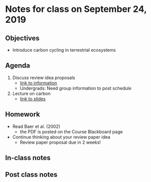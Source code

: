 # Notes for class on September 24, 2019

## Objectives
* Introduce carbon cycling in terrestrial ecosystems

## Agenda
1. Discuss review idea proposals
	- [link to information](../Review_proposals/review_proposal_information.md)
	- Undergrads: Need group information to post schedule
2. Lecture on carbon
	- [link to slides](../Lecture_Slides/6_carbon.pdf)

## Homework
* Read Baer et al. (2002)
	- the PDF is posted on the Course Blackboard page
* Continue thinking about your review paper idea
	- Review paper proposal due in 2 weeks!

## In-class notes

## Post class notes